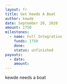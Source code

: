 ```yaml
---
layout: fr
title: Get Kewde A Boat
author: kewde
date: September 20, 2020
amount: 1750
milestones:
  - name: Full Integration
    funds: 1750
    done:
    status: unfinished
payouts:
  - date:
    amount:
---
```

kewde needs a boat
